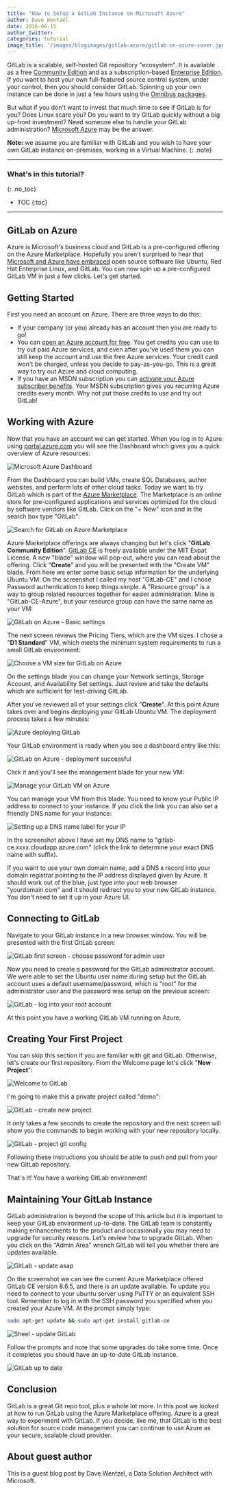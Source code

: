 ```yaml
---
title: "How to Setup a GitLab Instance on Microsoft Azure"
author: Dave Wentzel
date: 2016-06-15
author_twitter:
categories: tutorial
image_title: '/images/blogimages/gitlab-azure/gitlab-on-azure-cover.jpg'
---
```


GitLab is a scalable, self-hosted Git repository "ecosystem". It is available as
a free [Community Edition][ce] and as a subscription-based
[Enterprise Edition][ee]. If you want to host your own full-featured source
control system, under your control, then you should consider GitLab. Spinning up
your own instance can be done in just a few hours using the
[Omnibus packages](/2016/03/21/using-omnibus-gitlab-to-ship-gitlab).

But what if you don't want to invest that much time to see if GitLab is
for you? Does Linux scare you? Do you want to try GitLab quickly without
a big up-front investment? Need someone else to handle your GitLab
administration? [Microsoft Azure] may be the answer.

**Note:** we assume you are familiar with GitLab and you wish to have your own
GitLab instance on-premises, working in a Virtual Machine.
{: .note}

<!-- more -->

----

### What's in this tutorial?
{: .no_toc}

- TOC
{:toc}

----

## GitLab on Azure

Azure is Microsoft's business cloud and GitLab is a pre-configured
offering on the Azure Marketplace. Hopefully you aren't surprised to
hear that [Microsoft and Azure have embraced][ms-open]
open source software like Ubuntu, Red Hat Enterprise Linux, and GitLab.
You can now spin up a pre-configured GitLab VM in just a few clicks.
Let's get started.

## Getting Started

First you need an account on Azure. There are three ways to do this:

- If your company (or you) already has an account then you are ready to go!
- You can [open an Azure account for free][free-trial]. You get credits you can
  use to try out paid Azure services, and even after you've used them you can
  still keep the account and use the free Azure services. Your credit card won't
  be charged, unless you decide to pay-as-you-go. This is a great way to try out
  Azure and cloud computing.
- If you have an MSDN subscription you can [activate your Azure subscriber benefits][msdn-benefits].
  Your MSDN subscription gives you recurring Azure credits every month. Why not
  put those credits to use and try out GitLab!

## Working with Azure

Now that you have an account we can get started. When you log in to
Azure using [portal.azure.com] you will see
the Dashboard which gives you a quick overview of Azure resources:

![Microsoft Azure Dashboard](/images/blogimages/gitlab-azure/azure-welcome-screen.png)

From the Dashboard you can build VMs, create SQL Databases, author
websites, and perform lots of other cloud tasks. Today we want to try
GitLab which is part of the [Azure Marketplace][marketplace]. The
Marketplace is an online store for pre-configured applications and
services optimized for the cloud by software vendors like GitLab. Click
on the "+ New" icon and in the search box type "GitLab":

![Search for GitLab on Azure Marketplace](/images/blogimages/gitlab-azure/azure-dashboard-search-gitlab.png)

Azure Marketplace offerings are always changing but let's click "**GitLab
Community Edition**". [GitLab CE][ce] is freely available under the MIT Expat
License. A new "blade" window will pop-out, where you can read about the
offering. Click "**Create**" and you will be presented with the "Create VM"
blade. From here we enter some basic setup information for the
underlying Ubuntu VM. On the screenshot I called my host "GitLab-CE" and I
chose Password authentication to keep things simple. A "Resource group"
is a way to group related resources together for easier administration.
Mine is "GitLab-CE-Azure", but your resource group can have the same name as your VM:

![GitLab on Azure - Basic settings](/images/blogimages/gitlab-azure/basic-settings.png)

The next screen reviews the Pricing Tiers, which are the VM sizes. I
chose a "**D1 Standard**" VM, which meets the minimum system requirements to
run a small GitLab environment:

![Choose a VM size for GitLab on Azure](/images/blogimages/gitlab-azure/gitlab-ce-azure-plans.png)

On the settings blade you can change your Network settings, Storage
Account, and Availability Set settings. Just review and take the
defaults which are sufficient for test-driving GitLab.

After you've reviewed all of your settings click "**Create**". At this point
Azure takes over and begins deploying your GitLab Ubuntu VM. The
deployment process takes a few minutes:

![Azure deploying GitLab](/images/blogimages/gitlab-azure/gitlab-ce-azure-deploying.png)

Your GitLab environment is ready when you see a dashboard entry like
this:

![GitLab on Azure - deployment successful](/images/blogimages/gitlab-azure/deployment_succeeded.png)

Click it and you'll see the management blade for your new VM:

![Manage your GitLab VM on Azure](/images/blogimages/gitlab-azure/gitlab-ce-on-azure.png)

You can manage your VM from this blade. You need to know your Public IP
address to connect to your instance. If you click the link you can also
set a friendly DNS name for your instance:

![Setting up a DNS name label for your IP](/images/blogimages/gitlab-azure/DNS-name-azure-gitlab-ce.png)

In the screenshot above I have set my DNS name to
"gitlab-ce.xxxx.cloudapp.azure.com" (click the link to determine your
exact DNS name with suffix).

If you want to use your own domain name, add a DNS `A` record into your
domain registrar pointing to the IP address displayed given by Azure.
It should work out of the blue, just type into your web browser
"yourdomain.com" and it should redirect you to your new GitLab instance.
You don't need to set it up in your Azure UI.

## Connecting to GitLab

Navigate to your GitLab instance in a new browser window. You will be
presented with the first GitLab screen:

![GitLab first screen - choose password for admin user](/images/blogimages/gitlab-azure/gitlab-ce-first-access.png)

Now you need to create a password for the GitLab administrator account. We were
able to set the Ubuntu user name during setup but the GitLab account
uses a default username/password, which is "root" for the administrator
user and the password was setup on the previous screen:

![GitLab - log into your root account](/images/blogimages/gitlab-azure/sign_in.png)  

At this point you have a working GitLab VM running on Azure.

## Creating Your First Project

You can skip this section if you are familiar with git and GitLab.
Otherwise, let's create our first repository. From the Welcome page
let's click "**New Project**":

![Welcome to GitLab](/images/blogimages/gitlab-azure/welcome-to-gitlab.png)

I'm going to make this a private project called "demo":

![GitLab - create new project](/images/blogimages/gitlab-azure/new-project.png)

It only takes a few seconds to create the repository and the next screen
will show you the commands to begin working with your new repository
locally.

![GitLab - project git config](/images/blogimages/gitlab-azure/gitlab-new-project.png)

Following these instructions you should be able to push and pull from
your new GitLab repository.

That's it! You have a working GitLab environment!

## Maintaining Your GitLab Instance

GitLab administration is beyond the scope of this article but it is
important to keep your GitLab environment up-to-date. The GitLab team is
constantly making enhancements to the product and occasionally you may
need to upgrade for security reasons. Let's review how to upgrade
GitLab. When you click on the "Admin Area" wrench GitLab will tell you
whether there are updates available.

![GitLab - update asap](/images/blogimages/gitlab-azure/update-asap.png)

On the screenshot we can see the current Azure Marketplace offered GitLab CE
version 8.6.5, and there is an update available. To update you need to connect to
your ubuntu server using PuTTY or an equivalent SSH tool. Remember to log
in with the SSH password you specified when you created your Azure VM.
At the prompt simply type:

```bash
sudo apt-get update && sudo apt-get install gitlab-ce
```

![Sheel - update GitLab](/images/blogimages/gitlab-azure/image13.png)

Follow the prompts and note that some upgrades do take some time. Once
it completes you should have an up-to-date GitLab instance.

![GitLab up to date](/images/blogimages/gitlab-azure/image14.png)

## Conclusion

GitLab is a great Git repo tool, plus a whole lot more. In this post we
looked at how to run GitLab using the Azure Marketplace offering. Azure
is a great way to experiment with GitLab. If you decide, like me, that
GitLab is the best solution for source code management you can continue
to use Azure as your secure, scalable cloud provider.

## About guest author

This is a guest blog post by Dave Wentzel, a Data Solution Architect
with Microsoft. <!-- Dave: improve at will, if you wish. -->


<!-- Identifiers -->

[ce]: https://about.gitlab.com/downloads/
[ee]: https://about.gitlab.com/pricing/
[free-trial]: https://azure.microsoft.com/en-us/pricing/free-trial/
[msdn-benefits]: https://azure.microsoft.com/en-us/pricing/member-offers/msdn-benefits-details/?WT.mc_id=A261C142F
[marketplace]: https://azure.microsoft.com/en-us/marketplace/
[Microsoft Azure]: https://azure.microsoft.com/en-us/
[ms-open]: https://stackoverflow.com/questions/33653726/azure-file-share-backup-database-to-mounted-drive
[portal.azure.com]: https://portal.azure.com
